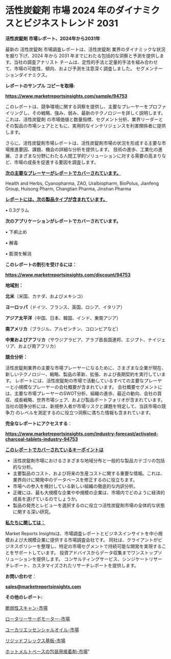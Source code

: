 # 活性炭錠剤 市場 2024 年のダイナミクスとビジネストレンド 2031

<strong>活性炭錠剤 市場レポート、2024年から2031年</strong>

最新の 活性炭錠剤 市場調査レポートは、活性炭錠剤 業界のダイナミックな状況を掘り下げ、2024 年から 2031 年までにわたる包括的な洞察と予測を提供します。当社の調査アナリスト チームは、定性的手法と定量的手法を組み合わせて、市場の可能性、傾向、および予測を注意深く調査しました。 セグメンテーションダイナミクス。



<strong>レポートのサンプル コピーを取得:</strong> <a href=https://www.marketreportsinsights.com/sample/94753>

<strong><u>https://www.marketreportsinsights.com/sample/94753</u></strong></a>

このレポートは、競争環境に関する洞察を提供し、主要なプレーヤーをプロファイリングし、その戦略、強み、弱み、最新のテクノロジーを詳しく説明します。 これは、活性炭錠剤 の市場価値と数量指標、セグメント分析、業界リーダーとその製品の市場シェアとともに、実用的なインテリジェンスを利害関係者に提供します。

さらに、活性炭錠剤市場レポートは、活性炭錠剤市場の状況を形成する主要な市場推進要因、課題、機会の詳細な分析を提供します。 技術の進歩、工業化の進展、さまざまな分野にわたる人間工学的ソリューションに対する需要の高まりなど、市場の成長を促進する要因を調査します。



<strong><u>次の主要なプレーヤーがレポートでカバーされています。</u></strong>

Health and Herbs, Cyanopharma, ZAO, Uralbiopharm, BioPolus, Jianfeng Group, Huisong Pharm, Changtian Pharma, Jinshan Pharma



<strong><u><b>レポートには、次の製品タイプが含まれています。</b></u></strong>

• 0.3グラム



<strong><b>次のアプリケーションがレポートでカバーされています。</b></strong>

• 下痢止め

• 解毒

• 膨潤を解消



<strong><b>このレポートの割引を受けるには：</b></strong><a href=https://www.marketreportsinsights.com/discount/94753>

<strong><u>https://www.marketreportsinsights.com/discount/94753</u></strong></a>



<strong>地域別：</strong>



<strong>北米</strong>（米国、カナダ、およびメキシコ）



<strong>ヨーロッパ</strong>（ドイツ、フランス、英国、ロシア、イタリア）



<strong>アジア太平洋</strong>（中国、日本、韓国、インド、東南アジア）



<strong>南アメリカ</strong>（ブラジル、アルゼンチン、コロンビアなど）



<strong>中東およびアフリカ</strong>（サウジアラビア、アラブ首長国連邦、エジプト、ナイジェリア、および南アフリカ）



<strong>競合分析：</strong>

活性炭錠剤業界の主要な市場プレーヤーになるために、さまざまな企業が現在、新しいテクノロジー、戦略、製品の革新、拡張、および長期契約を実行しています。 レポートには、活性炭錠剤の市場で活動しているすべての主要なプレーヤーと小規模なプレーヤーの会社概要が含まれています。 会社概要セグメントには、主要な市場プレーヤーのSWOT分析、組織の進歩、最近の動向、会社の買収、成長戦略、世界市場シェア、および製品ポートフォリオが含まれています。 当社の競争分析には、新規参入者が市場リスクと課題を特定して、当該市場の競争力 のレベルを測定するのに役立つ洞察に満ちた情報も含まれています。



<strong>完全なレポートにアクセスする</strong>：

<a href=https://www.marketreportsinsights.com/industry-forecast/activated-charcoal-tablets-industry-94753>

<strong><u>https://www.marketreportsinsights.com/industry-forecast/activated-charcoal-tablets-industry-94753</u></strong></a>



<strong><u><b>このレポートでカバーされているキーポイントは</b></u></strong>
<ul>
  <li>活性炭錠剤市場におけるさまざまな地域分布と一般的な製品カテゴリの包括的な分析。</li>
  <li>主要製品のコスト、および将来の生産コストに関する重要な情報。これは、業界向けに開発中のデータベースを修正するのに役立ちます。</li>
  <li>市場への参入を検討している新しい組織の徹底的な内訳分析。</li>
  <li>正確には、最も大規模な企業や中規模の企業は、市場内でどのように経済的成長を遂げているのでしょうか。</li>
  <li>製品の発売とレビューを選択するのに役立つ活性炭錠剤市場の全体的な状態に関する深い研究。</li>
</ul>


<strong><u><b>私たちに関しては：</b></u></strong>

Market Reports Insightsは、市場調査レポートとビジネスインサイトを中小規模および大規模企業に提供する市場調査会社です。 同社は、クライアントがビジネスポリシーを整理し、特定の市場セグメントで持続可能な開発を実現することをサポートしています。 投資アドバイスからデータ収集までワンストップソリューションを提供します。 コンサルティングサービス、シンジケートリサーチレポート、カスタマイズされたリサーチレポートを提供します。



<strong><b>お問い合わせ</b></strong>：

<a href=mailto:sales@marketreportsinsights.com>

<strong><u>sales@marketreportsinsights.com</u></strong></a>



<strong>その他のレポート:</strong>

<a href=https://www.linkedin.com/pulse/脆弱性スキャン-市場-2023-swot-分析と成長率-2030-trendsetters-testimonials-360-anal-kdkuf/>脆弱性スキャン-市場</a>

<a href=https://www.linkedin.com/pulse/ロータリーサーボモーター-市場-2023-競争分析と事業成長-2030-pr-news-hub-o2nmf/>ロータリーサーボモーター-市場</a>

<a href=https://www.linkedin.com/pulse/ユーカリエッセンシャルオイル-市場-2023-収益と成長ドライバー-2030-mka8f/>ユーカリエッセンシャルオイル-市場</a>

<a href=https://www.linkedin.com/pulse/リジッドフレックス基板-市場-2023-総合分析と事業成長戦略-2030-au7df/>リジッドフレックス基板-市場</a>

<a href=https://www.linkedin.com/pulse/ホットメルトベースの包装用接着剤-市場-2023-最新の-cagr-および成長分析-2030-pr-news-hub-ye7xc/>ホットメルトベースの包装用接着剤-市場</a>"
